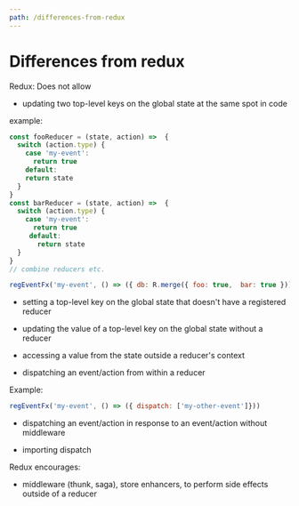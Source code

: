 ```yaml
---
path: /differences-from-redux
---
```


# Differences from redux

Redux:
Does not allow
- updating two top-level keys on the global state at the same spot in code

example:

```js
const fooReducer = (state, action) =>  {
  switch (action.type) {
    case 'my-event':
      return true
    default:
    return state
  }
}
const barReducer = (state, action) =>  {
  switch (action.type) {
    case 'my-event':
      return true
     default:
       return state
  }
}
// combine reducers etc.

regEventFx('my-event', () => ({ db: R.merge({ foo: true,  bar: true })))
```

- setting a top-level key on the global state that doesn't have a registered reducer

- updating the value of a top-level key on the global state without a reducer

- accessing a value from the state outside a reducer's context 

- dispatching an event/action from within a reducer

Example: 

```js
regEventFx('my-event', () => ({ dispatch: ['my-other-event']}))
```

- dispatching an event/action in response to an event/action without
  middleware
  
- importing dispatch




Redux encourages:
- middleware (thunk, saga), store enhancers, to perform side effects outside of a reducer
